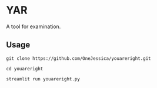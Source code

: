 # YAR
A tool for examination.
## Usage
```
git clone https://github.com/OneJessica/youareright.git

cd youareright

streamlit run youareright.py
```
